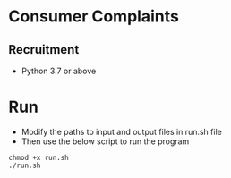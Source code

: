 # Consumer Complaints
## Recruitment
* Python 3.7 or above
# Run
* Modify the paths to input and output files in run.sh file
* Then use the below script to run the program
```
chmod +x run.sh
./run.sh
```
